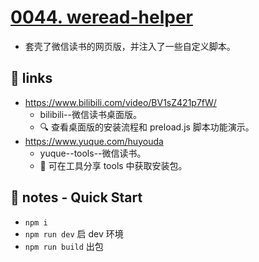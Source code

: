 # [0044. weread-helper](https://github.com/Tdahuyou/electron/tree/main/0044.%20weread-helper)

- 套壳了微信读书的网页版，并注入了一些自定义脚本。

## 🔗 links

- https://www.bilibili.com/video/BV1sZ421p7fW/
  - bilibili--微信读书桌面版。
  - 🔍 查看桌面版的安装流程和 preload.js 脚本功能演示。
- https://www.yuque.com/huyouda
  - yuque--tools--微信读书。
  - 📂 可在工具分享 tools 中获取安装包。

## 📒 notes - Quick Start

- `npm i`
- `npm run dev` 启 dev 环境
- `npm run build` 出包